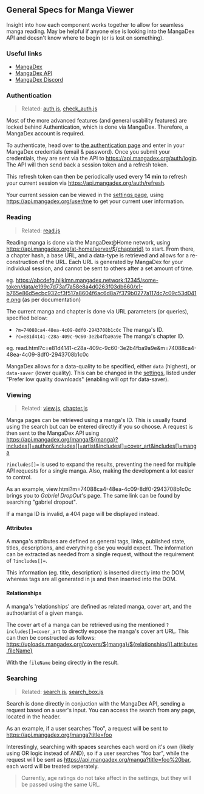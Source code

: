 ## General Specs for Manga Viewer

Insight into how each component works together to allow for seamless manga reading. May be helpful if anyone else is looking into the MangaDex API and doesn't know where to begin (or is lost on something).

### <i class="icon w-24" data-feather="link-2"></i> Useful links

- [MangaDex](https://mangadex.org/)
- [MangaDex API](https://api.mangadex.org/swagger)
- [MangaDex Discord](https://discord.gg/mangadex)

### <i class="icon w-24" data-feather="lock"></i> Authentication

> Related: [auth.js](/js/auth.js), [check_auth.js](/js/check_auth.js)

Most of the more advanced features (and general usability features) are locked behind Authentication, which is done via MangaDex. Therefore, a MangaDex account is required.

To authenticate, head over to [the authentication page](/auth.html) and enter in your MangaDex credentials (email & password). Once you submit your credentials, they are sent via the API to https://api.mangadex.org/auth/login. The API will then send back a session token and a refresh token.

This refresh token can then be periodically used every **14 min** to refresh your current session via https://api.mangadex.org/auth/refresh.

Your current session can be viewed in the [settings page](/settings), using https://api.mangadex.org/user/me to get your current user information.

### <i class="icon w-24" data-feather="book"></i> Reading

> Related: [read.js](/js/read.js)

Reading manga is done via the MangaDex@Home network, using https://api.mangadex.org/at-home/server/${chapterid} to start. From there, a chapter hash, a base URL, and a data-type is retrieved and allows for a re-construction of the URL. Each URL is generated by MangaDex for your individual session, and cannot be sent to others after a set amount of time.

eg. https://abcdefg.hijklmn.mangadex.network:12345/some-token/data/e199c7d73af7a58e8a4d0263f03db660/x1-b765e86d5ecbc932cf3f517a8604f6ac6d8a7f379b0277a117dc7c09c53d041e.png (as per documentation)

The current manga and chapter is done via URL parameters (or queries), specified below:

- `?m=74088ca4-48ea-4c09-8df0-2943708b1c0c` The manga's ID.
- `?c=e81d4141-c28a-409c-9c60-3e2b4fba9a9e` The manga's chapter ID.

eg. read.html?c=e81d4141-c28a-409c-9c60-3e2b4fba9a9e&m=74088ca4-48ea-4c09-8df0-2943708b1c0c

MangaDex allows for a data-quality to be specified, either `data` (highest), or `data-saver` (lower quality). This can be changed in the [settings](/settings), listed under "Prefer low quality downloads" (enabling will opt for data-saver).

### <i class="icon w-24" data-feather="eye"></i> Viewing

> Related: [view.js](/js/view.js), [chapter.js](/js/chapter.js)

Manga pages can be retrieved using a manga's ID. This is usually found using the search but can be entered directly if you so choose. A request is then sent to the MangaDex API using https://api.mangadex.org/manga/${manga}?includes[]=author&includes[]=artist&includes[]=cover_art&includes[]=manga

`?includes[]=` is used to expand the results, preventing the need for multiple API requests for a single manga. Also, making the development a lot easier to control.

As an example, view.html?m=74088ca4-48ea-4c09-8df0-2943708b1c0c brings you to *Gabriel DropOut*'s page. The same link can be found by searching "gabriel dropout".

If a manga ID is invalid, a 404 page will be displayed instead.

#### Attributes

A manga's attributes are defined as general tags, links, published state, titles, descriptions, and everything else you would expect. The information can be extracted as needed from a single request, without the requirement of `?includes[]=`.

This information (eg. title, description) is inserted directly into the DOM, whereas tags are all generated in js and then inserted into the DOM.

#### Relationships

A manga's 'relationships' are defined as related manga, cover art, and the author/artist of a given manga.

The cover art of a manga can be retrieved using the mentioned `?includes[]=cover_art` to directly expose the manga's cover art URL. This can then be constructed as follows: https://uploads.mangadex.org/covers/${manga}/${relationships[i].attributes.fileName}

With the `fileName` being directly in the result.

### <i class="icon w-24" data-feather="search"></i> Searching

> Related: [search.js](/js/search.js), [search_box.js](/js/search_box.js)

Search is done directly in conjuction with the MangaDex API, sending a request based on a user's input. You can access the search from any page, located in the header.

As an example, if a user searches "foo", a request will be sent to https://api.mangadex.org/manga?title=foo

Interestingly, searching with spaces searches each word on it's own (likely using OR logic instead of AND), so if a user searches "foo bar", while the request will be sent as https://api.mangadex.org/manga?title=foo%20bar,  each word will be treated seperately.

> Currently, age ratings do not take affect in the settings, but they will be passed using the same URL.
